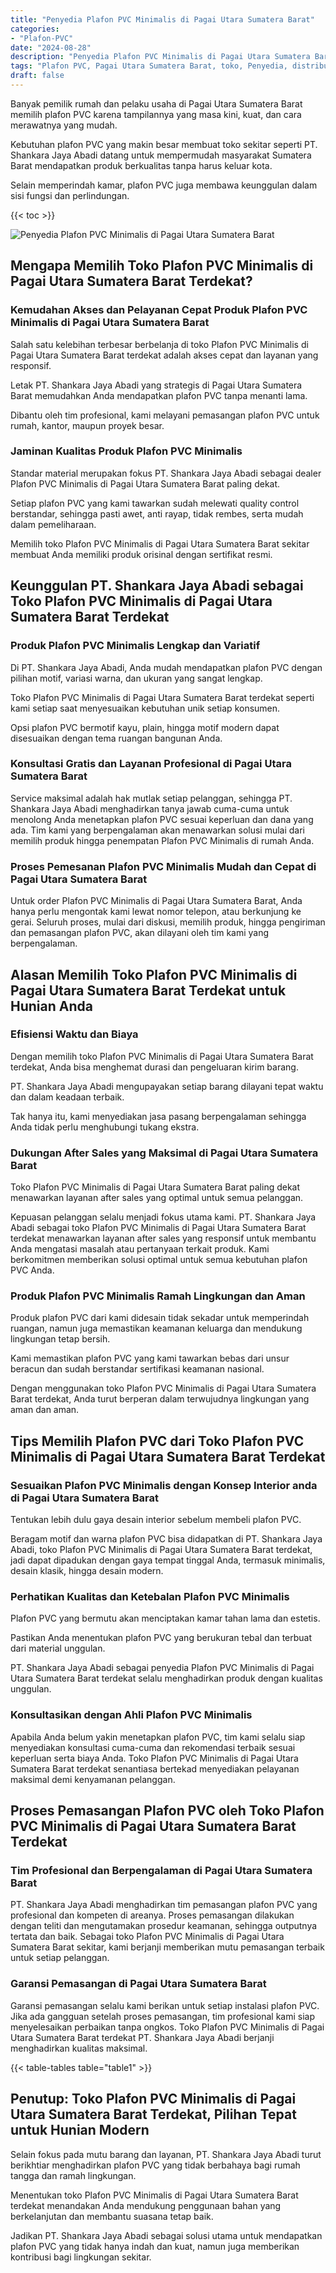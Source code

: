 ```yaml
---
title: "Penyedia Plafon PVC Minimalis di Pagai Utara Sumatera Barat"
categories: 
- "Plafon-PVC"
date: "2024-08-28"
description: "Penyedia Plafon PVC Minimalis di Pagai Utara Sumatera Barat bagi rumah, perkantoran, dan gerai. Produk unggulan, beragam motif, warna modern, beserta jasa penempatan dikerjakan oleh tim berpengalaman serta jaminan resmi!|Servis distribusi Plafon PVC Minimalis di Pagai Utara Sumatera Barat untuk kebutuhan rumah, perkantoran, maupun toko, beserta produk unggulan dan penempatan oleh teknisi berpengalaman dan jaminan resmi.|Alternatif Plafon PVC Minimalis di Pagai Utara Sumatera Barat yang andal bagi hunian, office, dan ritel, dengan plafon terbaik dan penempatan oleh tenaga ahli profesional serta jaminan resmi.|Penjualan Plafon PVC Minimalis di Pagai Utara Sumatera Barat untuk hunian, office, serta toko, beserta plafon terbaik dan instalasi dikerjakan oleh teknisi berpengalaman, lengkap dengan kepastian resmi.}"
tags: "Plafon PVC, Pagai Utara Sumatera Barat, toko, Penyedia, distributor"
draft: false
---
```


Banyak pemilik rumah dan pelaku usaha di Pagai Utara Sumatera Barat memilih plafon PVC karena tampilannya yang masa kini, kuat, dan cara merawatnya yang mudah.

Kebutuhan plafon PVC yang makin besar membuat toko sekitar seperti PT. Shankara Jaya Abadi datang untuk mempermudah masyarakat Sumatera Barat mendapatkan produk berkualitas tanpa harus keluar kota.

Selain memperindah kamar, plafon PVC juga membawa keunggulan dalam sisi fungsi dan perlindungan.

{{< toc >}}

![Penyedia Plafon PVC Minimalis di Pagai Utara Sumatera Barat](/images/Plafon-PVC/Penyedia-Plafon-PVC-Minimalis-di-Pagai-Utara-Sumatera-Barat.png)


## Mengapa Memilih Toko Plafon PVC Minimalis di Pagai Utara Sumatera Barat Terdekat?

### Kemudahan Akses dan Pelayanan Cepat Produk Plafon PVC Minimalis di Pagai Utara Sumatera Barat

Salah satu kelebihan terbesar berbelanja di toko Plafon PVC Minimalis di Pagai Utara Sumatera Barat terdekat adalah akses cepat dan layanan yang responsif.

Letak PT. Shankara Jaya Abadi yang strategis di Pagai Utara Sumatera Barat memudahkan Anda mendapatkan plafon PVC tanpa menanti lama.

Dibantu oleh tim profesional, kami melayani pemasangan plafon PVC untuk rumah, kantor, maupun proyek besar.

### Jaminan Kualitas Produk Plafon PVC Minimalis

Standar material merupakan fokus PT. Shankara Jaya Abadi sebagai dealer Plafon PVC Minimalis di Pagai Utara Sumatera Barat paling dekat.

Setiap plafon PVC yang kami tawarkan sudah melewati quality control berstandar, sehingga pasti awet, anti rayap, tidak rembes, serta mudah dalam pemeliharaan.

Memilih toko Plafon PVC Minimalis di Pagai Utara Sumatera Barat sekitar membuat Anda memiliki produk orisinal dengan sertifikat resmi.

## Keunggulan PT. Shankara Jaya Abadi sebagai Toko Plafon PVC Minimalis di Pagai Utara Sumatera Barat Terdekat

### Produk Plafon PVC Minimalis Lengkap dan Variatif

Di PT. Shankara Jaya Abadi, Anda mudah mendapatkan plafon PVC dengan pilihan motif, variasi warna, dan ukuran yang sangat lengkap.

Toko Plafon PVC Minimalis di Pagai Utara Sumatera Barat terdekat seperti kami setiap saat menyesuaikan kebutuhan unik setiap konsumen.

Opsi plafon PVC bermotif kayu, plain, hingga motif modern dapat disesuaikan dengan tema ruangan bangunan Anda.

### Konsultasi Gratis dan Layanan Profesional di Pagai Utara Sumatera Barat

Service maksimal adalah hak mutlak setiap pelanggan, sehingga PT. Shankara Jaya Abadi menghadirkan tanya jawab cuma-cuma untuk menolong Anda menetapkan plafon PVC sesuai keperluan dan dana yang ada. Tim kami yang berpengalaman akan menawarkan solusi mulai dari memilih produk hingga penempatan Plafon PVC Minimalis di rumah Anda.

### Proses Pemesanan Plafon PVC Minimalis Mudah dan Cepat di Pagai Utara Sumatera Barat

Untuk order Plafon PVC Minimalis di Pagai Utara Sumatera Barat, Anda hanya perlu mengontak kami lewat nomor telepon, atau berkunjung ke gerai. Seluruh proses, mulai dari diskusi, memilih produk, hingga pengiriman dan pemasangan plafon PVC, akan dilayani oleh tim kami yang berpengalaman.

## Alasan Memilih Toko Plafon PVC Minimalis di Pagai Utara Sumatera Barat Terdekat untuk Hunian Anda

### Efisiensi Waktu dan Biaya

Dengan memilih toko Plafon PVC Minimalis di Pagai Utara Sumatera Barat terdekat, Anda bisa menghemat durasi dan pengeluaran kirim barang.

PT. Shankara Jaya Abadi mengupayakan setiap barang dilayani tepat waktu dan dalam keadaan terbaik.

Tak hanya itu, kami menyediakan jasa pasang berpengalaman sehingga Anda tidak perlu menghubungi tukang ekstra.

### Dukungan After Sales yang Maksimal di Pagai Utara Sumatera Barat

Toko Plafon PVC Minimalis di Pagai Utara Sumatera Barat paling dekat menawarkan layanan after sales yang optimal untuk semua pelanggan.

Kepuasan pelanggan selalu menjadi fokus utama kami. PT. Shankara Jaya Abadi sebagai toko Plafon PVC Minimalis di Pagai Utara Sumatera Barat terdekat menawarkan layanan after sales yang responsif untuk membantu Anda mengatasi masalah atau pertanyaan terkait produk. Kami berkomitmen memberikan solusi optimal untuk semua kebutuhan plafon PVC Anda.

### Produk Plafon PVC Minimalis Ramah Lingkungan dan Aman

Produk plafon PVC dari kami didesain tidak sekadar untuk memperindah ruangan, namun juga memastikan keamanan keluarga dan mendukung lingkungan tetap bersih.

Kami memastikan plafon PVC yang kami tawarkan bebas dari unsur beracun dan sudah berstandar sertifikasi keamanan nasional.

Dengan menggunakan toko Plafon PVC Minimalis di Pagai Utara Sumatera Barat terdekat, Anda turut berperan dalam terwujudnya lingkungan yang aman dan aman.

## Tips Memilih Plafon PVC dari Toko Plafon PVC Minimalis di Pagai Utara Sumatera Barat Terdekat

### Sesuaikan Plafon PVC Minimalis dengan Konsep Interior anda di Pagai Utara Sumatera Barat

Tentukan lebih dulu gaya desain interior sebelum membeli plafon PVC.

Beragam motif dan warna plafon PVC bisa didapatkan di PT. Shankara Jaya Abadi, toko Plafon PVC Minimalis di Pagai Utara Sumatera Barat terdekat, jadi dapat dipadukan dengan gaya tempat tinggal Anda, termasuk minimalis, desain klasik, hingga desain modern.

### Perhatikan Kualitas dan Ketebalan Plafon PVC Minimalis

Plafon PVC yang bermutu akan menciptakan kamar tahan lama dan estetis.

Pastikan Anda menentukan plafon PVC yang berukuran tebal dan terbuat dari material unggulan.

PT. Shankara Jaya Abadi sebagai penyedia Plafon PVC Minimalis di Pagai Utara Sumatera Barat terdekat selalu menghadirkan produk dengan kualitas unggulan.

### Konsultasikan dengan Ahli Plafon PVC Minimalis

Apabila Anda belum yakin menetapkan plafon PVC, tim kami selalu siap menyediakan konsultasi cuma-cuma dan rekomendasi terbaik sesuai keperluan serta biaya Anda. Toko Plafon PVC Minimalis di Pagai Utara Sumatera Barat terdekat senantiasa bertekad menyediakan pelayanan maksimal demi kenyamanan pelanggan.

## Proses Pemasangan Plafon PVC oleh Toko Plafon PVC Minimalis di Pagai Utara Sumatera Barat Terdekat

### Tim Profesional dan Berpengalaman di Pagai Utara Sumatera Barat

PT. Shankara Jaya Abadi menghadirkan tim pemasangan plafon PVC yang profesional dan kompeten di areanya. Proses pemasangan dilakukan dengan teliti dan mengutamakan prosedur keamanan, sehingga outputnya tertata dan baik. Sebagai toko Plafon PVC Minimalis di Pagai Utara Sumatera Barat sekitar, kami berjanji memberikan mutu pemasangan terbaik untuk setiap pelanggan.

### Garansi Pemasangan di Pagai Utara Sumatera Barat

Garansi pemasangan selalu kami berikan untuk setiap instalasi plafon PVC. Jika ada gangguan setelah proses pemasangan, tim profesional kami siap menyelesaikan perbaikan tanpa ongkos. Toko Plafon PVC Minimalis di Pagai Utara Sumatera Barat terdekat PT. Shankara Jaya Abadi berjanji menghadirkan kualitas maksimal.

{{< table-tables table="table1" >}}

## Penutup: Toko Plafon PVC Minimalis di Pagai Utara Sumatera Barat Terdekat, Pilihan Tepat untuk Hunian Modern

Selain fokus pada mutu barang dan layanan, PT. Shankara Jaya Abadi turut berikhtiar menghadirkan plafon PVC yang tidak berbahaya bagi rumah tangga dan ramah lingkungan.

Menentukan toko Plafon PVC Minimalis di Pagai Utara Sumatera Barat terdekat menandakan Anda mendukung penggunaan bahan yang berkelanjutan dan membantu suasana tetap baik.

Jadikan PT. Shankara Jaya Abadi sebagai solusi utama untuk mendapatkan plafon PVC yang tidak hanya indah dan kuat, namun juga memberikan kontribusi bagi lingkungan sekitar.